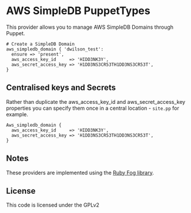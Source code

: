 # AWS SimpleDB PuppetTypes #

This provider allows you to manage AWS SimpleDB Domains through Puppet.

    # Create a SimpleDB Domain
    aws_simpledb_domain { 'dwilson_test':
      ensure => 'present',
      aws_access_key_id     => 'HIDD3NK3Y',
      aws_secret_access_key => 'H1DD3NS3CR53TH1DD3NS3CR53T',
    }

## Centralised keys and Secrets

Rather than duplicate the aws_access_key_id and aws_secret_access_key
properties you can specify them once in a central location - `site.pp`
for example.

    Aws_simpledb_domain {
      aws_access_key_id     => 'HIDD3NK3Y',
      aws_secret_access_key => 'H1DD3NS3CR53TH1DD3NS3CR53T',
    }

## Notes

These providers are implemented using the [Ruby Fog library](http://fog.io/).

## License

This code is licensed under the GPLv2
